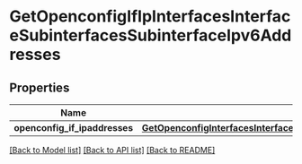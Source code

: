 # GetOpenconfigIfIpInterfacesInterfaceSubinterfacesSubinterfaceIpv6Addresses

## Properties
Name | Type | Description | Notes
------------ | ------------- | ------------- | -------------
**openconfig_if_ipaddresses** | [**GetOpenconfigInterfacesInterfacesOpenconfiginterfacesinterfacesSubinterfacesOpenconfigifipipv6Addresses**](GetOpenconfigInterfacesInterfacesOpenconfiginterfacesinterfacesSubinterfacesOpenconfigifipipv6Addresses.md) |  | [optional] 

[[Back to Model list]](../README.md#documentation-for-models) [[Back to API list]](../README.md#documentation-for-api-endpoints) [[Back to README]](../README.md)


